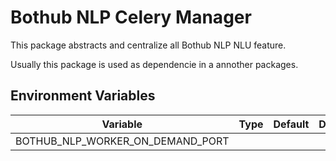 # Bothub NLP Celery Manager

This package abstracts and centralize all Bothub NLP NLU feature.

Usually this package is used as dependencie in a annother packages.

## Environment Variables

| Variable | Type | Default | Description |
|--|--|--|--|
| BOTHUB_NLP_WORKER_ON_DEMAND_PORT |
